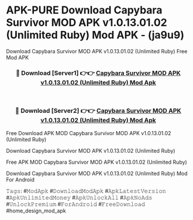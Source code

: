# APK-PURE Download Capybara Survivor MOD APK v1.0.13.01.02 (Unlimited Ruby) Mod APK - (ja9u9)
Download Capybara Survivor MOD APK v1.0.13.01.02 (Unlimited Ruby) Free Mod APK

<div align="center">
<h3>🔴 Download [Server1] 👉👉 <a href="https://apk-comot.site?title=Capybara_Survivor_MOD_APK_v1.0.13.01.02_(Unlimited_Ruby)">Capybara Survivor MOD APK v1.0.13.01.02 (Unlimited Ruby) Mod Apk</a></h3><br>

<h3>🔴 Download [Server2] 👉👉 <a href="https://apk-comot.site?title=Capybara_Survivor_MOD_APK_v1.0.13.01.02_(Unlimited_Ruby)">Capybara Survivor MOD APK v1.0.13.01.02 (Unlimited Ruby) Mod Apk</a></h3>
</div>


Free Download APK MOD Capybara Survivor MOD APK v1.0.13.01.02 (Unlimited Ruby)

Download Capybara Survivor MOD APK v1.0.13.01.02 (Unlimited Ruby) 

Free APK MOD Capybara Survivor MOD APK v1.0.13.01.02 (Unlimited Ruby) 

Download Capybara Survivor MOD APK v1.0.13.01.02 (Unlimited Ruby) Mod For Android

𝚃𝚊𝚐𝚜: #𝙼𝚘𝚍𝙰𝚙𝚔 #𝙳𝚘𝚠𝚗𝚕𝚘𝚊𝚍𝙼𝚘𝚍𝙰𝚙𝚔 #𝙰𝚙𝚔𝙻𝚊𝚝𝚎𝚜𝚝𝚅𝚎𝚛𝚜𝚒𝚘𝚗 #𝙰𝚙𝚔𝚄𝚗𝚕𝚒𝚖𝚒𝚝𝚎𝚍𝙼𝚘𝚗𝚎𝚢 #𝙰𝚙𝚔𝚄𝚗𝚕𝚘𝚌𝚔𝙰𝚕𝚕 #𝙰𝚙𝚔𝙽𝚘𝙰𝚍𝚜 #𝚄𝚗𝚕𝚘𝚌𝚔𝙿𝚛𝚎𝚖𝚒𝚞𝚖 #𝙵𝚘𝚛𝙰𝚗𝚍𝚛𝚘𝚒𝚍 #𝙵𝚛𝚎𝚎𝙳𝚘𝚠𝚗𝚕𝚘𝚊𝚍 #home_design_mod_apk